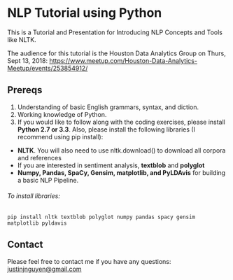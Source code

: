 # NLP Tutorial using Python 
This is a Tutorial and Presentation for Introducing NLP Concepts and Tools like NLTK.

The audience for this tutorial is the Houston Data Analytics Group on Thurs, Sept 13, 2018:
https://www.meetup.com/Houston-Data-Analytics-Meetup/events/253854912/

## Prereqs
1. Understanding of basic English grammars, syntax, and diction.
2. Working knowledge of Python.  
3. If you would like to follow along with the coding exercises, please install **Python 2.7 or 3.3**.  Also, please install the following libraries (I recommend using pip install):
* **NLTK**.  You will also need to use nltk.download() to download all corpora and references
* If you are interested in sentiment analysis, **textblob** and **polyglot**
* **Numpy, Pandas, SpaCy, Gensim, matplotlib, and PyLDAvis** for building a basic NLP Pipeline.
###### To install libraries:
    pip install nltk textblob polyglot numpy pandas spacy gensim matplotlib pyldavis

## Contact
Please feel free to contact me if you have any questions: justinjnguyen@gmail.com
